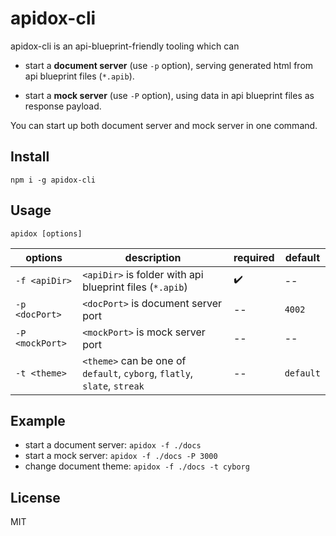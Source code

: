 # apidox-cli

apidox-cli is an api-blueprint-friendly tooling which can

- start a **document server** (use `-p` option), serving generated html from api blueprint files (`*.apib`).

- start a **mock server** (use `-P` option), using data in api blueprint files as response payload.

You can start up both document server and mock server in one command.

## Install

  `npm i -g apidox-cli`

## Usage

  `apidox [options]`

| options | description | required | default |
| ---- | ---- | --- | --- |
| `-f <apiDir>` | `<apiDir>` is folder with api blueprint files (`*.apib`) | :heavy_check_mark: | -- |
| `-p <docPort>` | `<docPort>` is document server port | -- | `4002` |
| `-P <mockPort>` | `<mockPort>` is mock server port | -- | -- |
| `-t <theme>` | `<theme>` can be one of `default`, `cyborg`, `flatly`, `slate`, `streak` | -- | `default` |

## Example


- start a document server: `apidox -f ./docs`
- start a mock server: `apidox -f ./docs -P 3000`
- change document theme: `apidox -f ./docs -t cyborg`


## License

MIT

